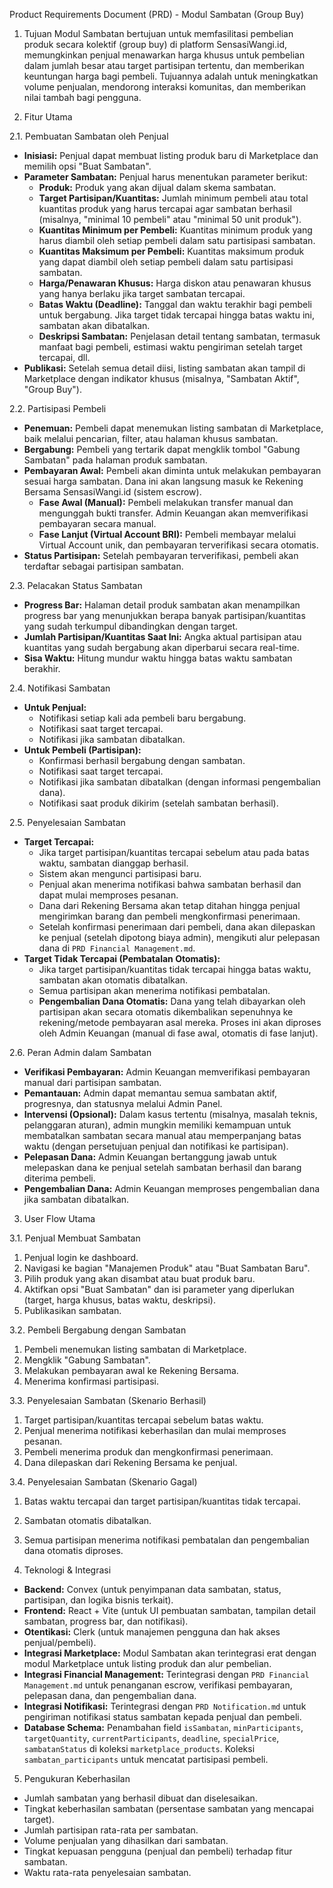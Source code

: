 Product Requirements Document (PRD) - Modul Sambatan (Group Buy)

1. Tujuan
Modul Sambatan bertujuan untuk memfasilitasi pembelian produk secara kolektif (group buy) di platform SensasiWangi.id, memungkinkan penjual menawarkan harga khusus untuk pembelian dalam jumlah besar atau target partisipan tertentu, dan memberikan keuntungan harga bagi pembeli. Tujuannya adalah untuk meningkatkan volume penjualan, mendorong interaksi komunitas, dan memberikan nilai tambah bagi pengguna.

2. Fitur Utama

2.1. Pembuatan Sambatan oleh Penjual
- **Inisiasi:** Penjual dapat membuat listing produk baru di Marketplace dan memilih opsi "Buat Sambatan".
- **Parameter Sambatan:** Penjual harus menentukan parameter berikut:
    - **Produk:** Produk yang akan dijual dalam skema sambatan.
    - **Target Partisipan/Kuantitas:** Jumlah minimum pembeli atau total kuantitas produk yang harus tercapai agar sambatan berhasil (misalnya, "minimal 10 pembeli" atau "minimal 50 unit produk").
    - **Kuantitas Minimum per Pembeli:** Kuantitas minimum produk yang harus diambil oleh setiap pembeli dalam satu partisipasi sambatan.
    - **Kuantitas Maksimum per Pembeli:** Kuantitas maksimum produk yang dapat diambil oleh setiap pembeli dalam satu partisipasi sambatan.
    - **Harga/Penawaran Khusus:** Harga diskon atau penawaran khusus yang hanya berlaku jika target sambatan tercapai.
    - **Batas Waktu (Deadline):** Tanggal dan waktu terakhir bagi pembeli untuk bergabung. Jika target tidak tercapai hingga batas waktu ini, sambatan akan dibatalkan.
    - **Deskripsi Sambatan:** Penjelasan detail tentang sambatan, termasuk manfaat bagi pembeli, estimasi waktu pengiriman setelah target tercapai, dll.
- **Publikasi:** Setelah semua detail diisi, listing sambatan akan tampil di Marketplace dengan indikator khusus (misalnya, "Sambatan Aktif", "Group Buy").

2.2. Partisipasi Pembeli
- **Penemuan:** Pembeli dapat menemukan listing sambatan di Marketplace, baik melalui pencarian, filter, atau halaman khusus sambatan.
- **Bergabung:** Pembeli yang tertarik dapat mengklik tombol "Gabung Sambatan" pada halaman produk sambatan.
- **Pembayaran Awal:** Pembeli akan diminta untuk melakukan pembayaran sesuai harga sambatan. Dana ini akan langsung masuk ke Rekening Bersama SensasiWangi.id (sistem escrow).
    - **Fase Awal (Manual):** Pembeli melakukan transfer manual dan mengunggah bukti transfer. Admin Keuangan akan memverifikasi pembayaran secara manual.
    - **Fase Lanjut (Virtual Account BRI):** Pembeli membayar melalui Virtual Account unik, dan pembayaran terverifikasi secara otomatis.
- **Status Partisipan:** Setelah pembayaran terverifikasi, pembeli akan terdaftar sebagai partisipan sambatan.

2.3. Pelacakan Status Sambatan
- **Progress Bar:** Halaman detail produk sambatan akan menampilkan progress bar yang menunjukkan berapa banyak partisipan/kuantitas yang sudah terkumpul dibandingkan dengan target.
- **Jumlah Partisipan/Kuantitas Saat Ini:** Angka aktual partisipan atau kuantitas yang sudah bergabung akan diperbarui secara real-time.
- **Sisa Waktu:** Hitung mundur waktu hingga batas waktu sambatan berakhir.

2.4. Notifikasi Sambatan
- **Untuk Penjual:**
    - Notifikasi setiap kali ada pembeli baru bergabung.
    - Notifikasi saat target tercapai.
    - Notifikasi jika sambatan dibatalkan.
- **Untuk Pembeli (Partisipan):**
    - Konfirmasi berhasil bergabung dengan sambatan.
    - Notifikasi saat target tercapai.
    - Notifikasi jika sambatan dibatalkan (dengan informasi pengembalian dana).
    - Notifikasi saat produk dikirim (setelah sambatan berhasil).

2.5. Penyelesaian Sambatan
- **Target Tercapai:**
    - Jika target partisipan/kuantitas tercapai sebelum atau pada batas waktu, sambatan dianggap berhasil.
    - Sistem akan mengunci partisipasi baru.
    - Penjual akan menerima notifikasi bahwa sambatan berhasil dan dapat mulai memproses pesanan.
    - Dana dari Rekening Bersama akan tetap ditahan hingga penjual mengirimkan barang dan pembeli mengkonfirmasi penerimaan.
    - Setelah konfirmasi penerimaan dari pembeli, dana akan dilepaskan ke penjual (setelah dipotong biaya admin), mengikuti alur pelepasan dana di `PRD Financial Management.md`.
- **Target Tidak Tercapai (Pembatalan Otomatis):**
    - Jika target partisipan/kuantitas tidak tercapai hingga batas waktu, sambatan akan otomatis dibatalkan.
    - Semua partisipan akan menerima notifikasi pembatalan.
    - **Pengembalian Dana Otomatis:** Dana yang telah dibayarkan oleh partisipan akan secara otomatis dikembalikan sepenuhnya ke rekening/metode pembayaran asal mereka. Proses ini akan diproses oleh Admin Keuangan (manual di fase awal, otomatis di fase lanjut).

2.6. Peran Admin dalam Sambatan
- **Verifikasi Pembayaran:** Admin Keuangan memverifikasi pembayaran manual dari partisipan sambatan.
- **Pemantauan:** Admin dapat memantau semua sambatan aktif, progresnya, dan statusnya melalui Admin Panel.
- **Intervensi (Opsional):** Dalam kasus tertentu (misalnya, masalah teknis, pelanggaran aturan), admin mungkin memiliki kemampuan untuk membatalkan sambatan secara manual atau memperpanjang batas waktu (dengan persetujuan penjual dan notifikasi ke partisipan).
- **Pelepasan Dana:** Admin Keuangan bertanggung jawab untuk melepaskan dana ke penjual setelah sambatan berhasil dan barang diterima pembeli.
- **Pengembalian Dana:** Admin Keuangan memproses pengembalian dana jika sambatan dibatalkan.

3. User Flow Utama

3.1. Penjual Membuat Sambatan
1. Penjual login ke dashboard.
2. Navigasi ke bagian "Manajemen Produk" atau "Buat Sambatan Baru".
3. Pilih produk yang akan disambat atau buat produk baru.
4. Aktifkan opsi "Buat Sambatan" dan isi parameter yang diperlukan (target, harga khusus, batas waktu, deskripsi).
5. Publikasikan sambatan.

3.2. Pembeli Bergabung dengan Sambatan
1. Pembeli menemukan listing sambatan di Marketplace.
2. Mengklik "Gabung Sambatan".
3. Melakukan pembayaran awal ke Rekening Bersama.
4. Menerima konfirmasi partisipasi.

3.3. Penyelesaian Sambatan (Skenario Berhasil)
1. Target partisipan/kuantitas tercapai sebelum batas waktu.
2. Penjual menerima notifikasi keberhasilan dan mulai memproses pesanan.
3. Pembeli menerima produk dan mengkonfirmasi penerimaan.
4. Dana dilepaskan dari Rekening Bersama ke penjual.

3.4. Penyelesaian Sambatan (Skenario Gagal)
1. Batas waktu tercapai dan target partisipan/kuantitas tidak tercapai.
2. Sambatan otomatis dibatalkan.
3. Semua partisipan menerima notifikasi pembatalan dan pengembalian dana otomatis diproses.

4. Teknologi & Integrasi
- **Backend:** Convex (untuk penyimpanan data sambatan, status, partisipan, dan logika bisnis terkait).
- **Frontend:** React + Vite (untuk UI pembuatan sambatan, tampilan detail sambatan, progress bar, dan notifikasi).
- **Otentikasi:** Clerk (untuk manajemen pengguna dan hak akses penjual/pembeli).
- **Integrasi Marketplace:** Modul Sambatan akan terintegrasi erat dengan modul Marketplace untuk listing produk dan alur pembelian.
- **Integrasi Financial Management:** Terintegrasi dengan `PRD Financial Management.md` untuk penanganan escrow, verifikasi pembayaran, pelepasan dana, dan pengembalian dana.
- **Integrasi Notifikasi:** Terintegrasi dengan `PRD Notification.md` untuk pengiriman notifikasi status sambatan kepada penjual dan pembeli.
- **Database Schema:** Penambahan field `isSambatan`, `minParticipants`, `targetQuantity`, `currentParticipants`, `deadline`, `specialPrice`, `sambatanStatus` di koleksi `marketplace_products`. Koleksi `sambatan_participants` untuk mencatat partisipasi pembeli.

5. Pengukuran Keberhasilan
- Jumlah sambatan yang berhasil dibuat dan diselesaikan.
- Tingkat keberhasilan sambatan (persentase sambatan yang mencapai target).
- Jumlah partisipan rata-rata per sambatan.
- Volume penjualan yang dihasilkan dari sambatan.
- Tingkat kepuasan pengguna (penjual dan pembeli) terhadap fitur sambatan.
- Waktu rata-rata penyelesaian sambatan.
